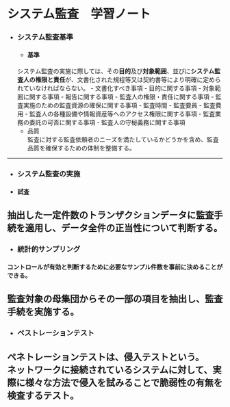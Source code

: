 # システム監査　学習ノート

- ### システム監査基準  
    - #### 基準  
    システム監査の実施に際しては、その**目的**及び**対象範囲**、並びに**システム監
    査人の権限と責任**が、文書化された規程等又は契約書等により明確に定めら
    れていなければならない。
        - 文書化すべき事項
            - 目的に関する事項
            - 対象範囲に関する事項
            - 報告に関する事項
            - 監査人の権限・責任に関する事項
            - 監査実施のための監査資源の確保に関する事項
                - 監査時間
                - 監査要員
                - 監査費用
            - 監査人の各種設備や情報資産等へのアクセス権限に関する事項
            - 監査業務の委託の可否に関する事項
            - 監査人の守秘義務に関する事項
    - 品質  
    監査に対する監査依頼者のニーズを満たしているかどうかを含め、監査品質を確保するための体制を整備する。
---    
- ### システム監査の実施
- #### 試査
抽出した一定件数のトランザクションデータに監査手続を適用し、データ全件の正当性について判断する。
---
- ### 統計的サンプリング  
#### コントロールが有効と判断するために必要なサンプル件数を事前に決めることができる。
監査対象の母集団からその一部の項目を抽出し、監査手続を実施する。
---
- ### ペストレーションテスト  
ペネトレーションテストは、侵入テストという。  
ネットワークに接続されているシステムに対して、実際に様々な方法で侵入を試みることで脆弱性の有無を検査するテスト。
---

